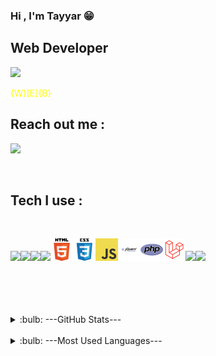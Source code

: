 ### Hi , I'm Tayyar :grin:
## Web Developer

<img src="[https://camo.githubusercontent.com/2bb027226280084c5edab512b6817ac84989a3f5113a088b77ee23a986bcb50f/68747470733a2f2f632e74656e6f722e636f6d2f703749677753313756307341414141432f72746a2d7269636b2d616e642d6d6f7274792e676966](https://www.google.com/url?sa=i&url=https%3A%2F%2Fwww.dreamstime.com%2Fillustration%2Fspider-web.html&psig=AOvVaw2n9oIRBHnH7akaMo6eoU79&ust=1740311095901000&source=images&cd=vfe&opi=89978449&ved=0CBQQjRxqFwoTCKj4u66a14sDFQAAAAAdAAAAABAJ)">

<FONT color = "yellow">{W}[E]{B}</FONT>

## Reach out me :

[<img src="https://encrypted-tbn0.gstatic.com/images?q=tbn:ANd9GcTC0jHtU-E9YqAeC-9QrRSHWgCEeuezJYS0BQ&usqp=CAU" height=31 />][Linkeden]

<br />

## Tech I use :
<br />

<img src="https://uxwing.com/wp-content/themes/uxwing/download/brands-and-social-media/c-sharp-programming-language-icon.png" height="36"><img src="https://w7.pngwing.com/pngs/636/405/png-transparent-net-core-thumbnail.png" height="36"><img src="https://codeopinion.com/wp-content/uploads/2017/10/Bitmap-MEDIUM_Entity-Framework-Core-Logo_2colors_Square_Boxed_RGB.png" height="36"><img src="https://e7.pngegg.com/pngimages/1/866/png-clipart-microsoft-sql-server-sql-server-management-studio-computer-servers-microsoft-angle-text-thumbnail.png" height="36"><img src="https://raw.githubusercontent.com/github/explore/80688e429a7d4ef2fca1e82350fe8e3517d3494d/topics/html/html.png?size=48" height="36"><img src="https://raw.githubusercontent.com/github/explore/80688e429a7d4ef2fca1e82350fe8e3517d3494d/topics/css/css.png?size=48" height="36"><img src="https://raw.githubusercontent.com/github/explore/80688e429a7d4ef2fca1e82350fe8e3517d3494d/topics/javascript/javascript.png?size=48" height="36"><img src="https://raw.githubusercontent.com/github/explore/80688e429a7d4ef2fca1e82350fe8e3517d3494d/topics/jquery/jquery.png?size=48" height="36"><img
src="https://raw.githubusercontent.com/github/explore/80688e429a7d4ef2fca1e82350fe8e3517d3494d/topics/php/php.png?size=48" height="36"><img
src="https://raw.githubusercontent.com/github/explore/80688e429a7d4ef2fca1e82350fe8e3517d3494d/topics/laravel/laravel.png?size=48" height="36"><img
src="[https://raw.githubusercontent.com/github/explore/80688e429a7d4ef2fca1e82350fe8e3517d3494d/topics/jquery/jquery.png?size=48" height="36"><img
src="[https://raw.githubusercontent.com/github/explore/80688e429a7d4ef2fca1e82350fe8e3517d3494d/topics/mysql/mysql.png?size=48" height="36">

<br />
<br />
<br />
<br />

<details>
<summary> :bulb: ---GitHub Stats---</summary>
<img src="https://github-readme-stats.vercel.app/api?username=TayyarQarayev&theme=tokyonight">
</details>

<br />

<details>
<summary> :bulb: ---Most Used Languages---</summary>
<img src="https://github-readme-stats.vercel.app/api/top-langs/?username=TayyarQarayev&hide_progress=true">
</details>



[Linkeden]:https://www.linkedin.com/in/t%C9%99yyar-qarayev-975b17236?utm_source=share&utm_campaign=share_via&utm_content=profile&utm_medium=android_app
